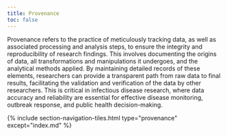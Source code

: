 ```yaml
---
title: Provenance
toc: false
---
```


Provenance refers to the practice of meticulously tracking data, as well as associated processing and analysis steps, to ensure the integrity and reproducibility of research findings. This involves documenting the origins of data, all transformations and manipulations it undergoes, and the analytical methods applied. By maintaining detailed records of these elements, researchers can provide a transparent path from raw data to final results, facilitating the validation and verification of the data by other researchers. This is critical in infectious disease research, where data accuracy and reliability are essential for effective disease monitoring, outbreak response, and public health decision-making.


{% include section-navigation-tiles.html type="provenance" except="index.md" %}

